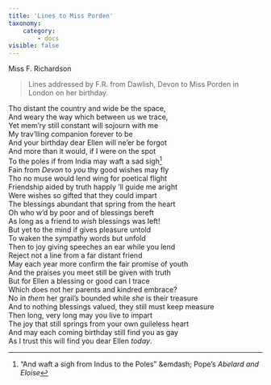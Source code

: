 ```yaml
---
title: 'Lines to Miss Porden'
taxonomy:
    category:
        - docs
visible: false
---
```


<div class="author">Miss F. Richardson</div>  

> Lines addressed by F.R. from Dawlish, Devon to Miss Porden in London on her birthday.

Tho distant the country and wide be the space,  
And weary the way which between us we trace,  
Yet mem’ry still constant will sojourn with me  
My trav’lling companion forever to be  
And your birthday dear Ellen will ne’er be forgot  
And more than it would, if I were on the spot  
To the poles if from India may waft a sad sigh[^1]  
Fain from *Devon* to *you* thy good wishes may fly  
Tho no muse would lend wing for poetical flight  
Friendship aided by truth happly ’ll guide me aright  
Were wishes so gifted that they could impart  
The blessings abundant that spring from the heart  
Oh who w’d by poor and of blessings bereft  
As long as a friend to *wish* blessings was left!  
But yet to the mind if gives pleasure untold  
To waken the sympathy words but unfold  
Then to joy giving speeches an ear while you lend  
Reject not a line from a far distant friend  
May each year more confirm the fair promise of youth  
And the praises you meet still be given with truth  
But for Ellen a blessing or good can I trace  
Which does not her parents and kindred embrace?  
No in *them* her grail’s bounded while *she* is their treasure  
And to nothing blessings valued, they still must keep measure  
Then long, very long may you live to impart  
The joy that still springs from your own guileless heart  
And may each coming birthday still find you as gay  
As I trust this will find you dear Ellen *today*.

[^1]: “And waft a sigh from Indus to the Poles” &emdash; Pope’s *Abelard and Eloise*